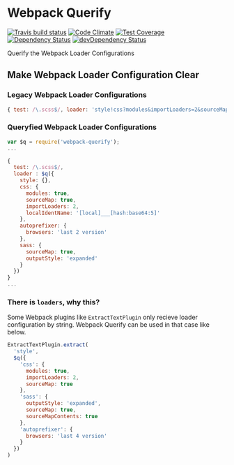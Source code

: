 # Webpack Querify

[![Travis build status](http://img.shields.io/travis/Pitzcarraldo/webpack-querify.svg?style=flat)](https://travis-ci.org/pitzcarraldo/webpack-querify)
[![Code Climate](https://codeclimate.com/github/Pitzcarraldo/webpack-querify/badges/gpa.svg)](https://codeclimate.com/github/pitzcarraldo/webpack-querify)
[![Test Coverage](https://codeclimate.com/github/Pitzcarraldo/webpack-querify/badges/coverage.svg)](https://codeclimate.com/github/pitzcarraldo/webpack-querify)
[![Dependency Status](https://david-dm.org/Pitzcarraldo/webpack-querify.svg)](https://david-dm.org/pitzcarraldo/webpack-querify)
[![devDependency Status](https://david-dm.org/Pitzcarraldo/webpack-querify/dev-status.svg)](https://david-dm.org/pitzcarraldo/webpack-querify#info=devDependencies)

Querify the Webpack Loader Configurations

## Make Webpack Loader Configuration Clear

### Legacy Webpack Loader Configurations
```js
{ test: /\.scss$/, loader: 'style!css?modules&importLoaders=2&sourceMap&localIdentName=[local]___[hash:base64:5]!autoprefixer?browsers=last 2 version!sass?outputStyle=expanded&sourceMap' }
```

### Queryfied Webpack Loader Configurations
```js
var $q = require('webpack-querify');
...

{
  test: /\.scss$/,
  loader : $q({
    style: {},
    css: {
      modules: true,
      sourceMap: true,
      importLoaders: 2,
      localIdentName: '[local]___[hash:base64:5]'
    },
    autoprefixer: {
      browsers: 'last 2 version'
    },
    sass: {
      sourceMap: true,
      outputStyle: 'expanded'
    }
  })
}
...
```

### There is `loaders`, why this?

Some Webpack plugins like `ExtractTextPlugin` only recieve loader configuration by string. Webpack Querify can be used in that case like below.
```js
ExtractTextPlugin.extract(
  'style',
  $q({
    'css': {
      modules: true,
      importLoaders: 2,
      sourceMap: true
    },
    'sass': {
      outputStyle: 'expanded',
      sourceMap: true,
      sourceMapContents: true
    },
    'autoprefixer': {
      browsers: 'last 4 version'
    }
  })
)
```
